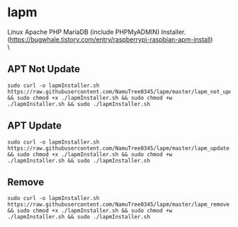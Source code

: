 # lapm
Linux Apache PHP MariaDB (include PHPMyADMIN) Installer. (https://bugwhale.tistory.com/entry/raspberrypi-raspbian-apm-install)\
\
## APT Not Update
```
sudo curl -o lapmInstaller.sh https://raw.githubusercontent.com/NamuTree0345/lapm/master/lapm_not_update.sh && sudo chmod +x ./lapmInstaller.sh && sudo chmod +w ./lapmInstaller.sh && sudo ./lapmInstaller.sh
```
## APT Update
```
sudo curl -o lapmInstaller.sh https://raw.githubusercontent.com/NamuTree0345/lapm/master/lapm_update.sh && sudo chmod +x ./lapmInstaller.sh && sudo chmod +w ./lapmInstaller.sh && sudo ./lapmInstaller.sh
```
## Remove
```
sudo curl -o lapmInstaller.sh https://raw.githubusercontent.com/NamuTree0345/lapm/master/lapm_remove.sh && sudo chmod +x ./lapmInstaller.sh && sudo chmod +w ./lapmInstaller.sh && sudo ./lapmInstaller.sh
```
